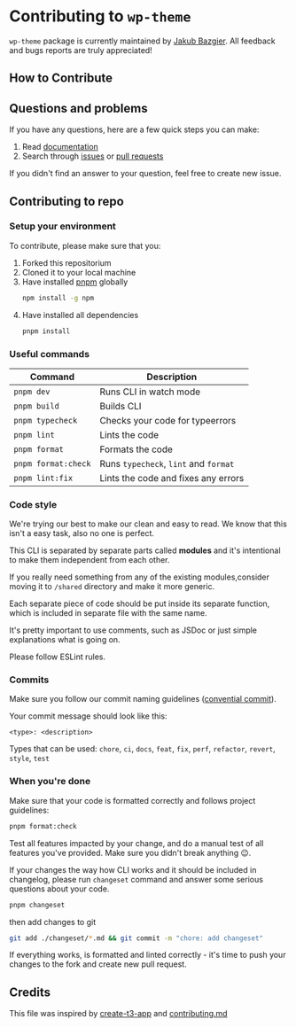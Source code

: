 # Contributing to `wp-theme`

`wp-theme` package is currently maintained by [Jakub Bazgier](https://github.com/tysian). All feedback and bugs reports are truly appreciated!

## How to Contribute

## Questions and problems

If you have any questions, here are a few quick steps you can make:

1. Read [documentation](https://github.com/tysian/wp-theme/blob/main/README.md)
2. Search through [issues](https://github.com/tysian/wp-theme/issues) or [pull requests](https://github.com/tysian/wp-theme/pulls)

If you didn't find an answer to your question, feel free to create new issue.

## Contributing to repo

### Setup your environment

To contribute, please make sure that you:

1. Forked this repositorium
2. Cloned it to your local machine
3. Have installed [pnpm](https://pnpm.io) globally
   ```bash
   npm install -g npm
   ```
4. Have installed all dependencies
   ```bash
   pnpm install
   ```

### Useful commands

| Command             | Description                           |
| ------------------- | ------------------------------------- |
| `pnpm dev`          | Runs CLI in watch mode                |
| `pnpm build`        | Builds CLI                            |
| `pnpm typecheck`    | Checks your code for typeerrors       |
| `pnpm lint`         | Lints the code                        |
| `pnpm format`       | Formats the code                      |
| `pnpm format:check` | Runs `typecheck`, `lint` and `format` |
| `pnpm lint:fix`     | Lints the code and fixes any errors   |

### Code style

We're trying our best to make our clean and easy to read. We know that this isn't a easy task, also no one is perfect.

This CLI is separated by separate parts called **modules** and it's intentional to make them independent from each other.

If you really need something from any of the existing modules,consider moving it to `/shared` directory and make it more generic.

Each separate piece of code should be put inside its separate function, which is included in separate file with the same name.

It's pretty important to use comments, such as JSDoc or just simple explanations what is going on.

Please follow ESLint rules.

### Commits

Make sure you follow our commit naming guidelines ([convential commit](https://www.conventionalcommits.org/)).

Your commit message should look like this:

```
<type>: <description>
```

Types that can be used: `chore`, `ci`, `docs`, `feat`, `fix`, `perf`, `refactor`, `revert`, `style`, `test`

### When you're done

Make sure that your code is formatted correctly and follows project guidelines:

```bash
pnpm format:check
```

Test all features impacted by your change, and do a manual test of all features you've provided. Make sure you didn't break anything 😉.

If your changes the way how CLI works and it should be included in changelog, please run `changeset` command and answer some serious questions about your code.

```bash
pnpm changeset
```

then add changes to git

```bash
git add ./changeset/*.md && git commit -m "chore: add changeset"
```

If everything works, is formatted and linted correctly - it's time to push your changes to the fork and create new pull request.

## Credits

This file was inspired by [create-t3-app](https://github.com/t3-oss/create-t3-app/blob/main/CONTRIBUTING.md) and [contributing.md](https://contributing.md/)
